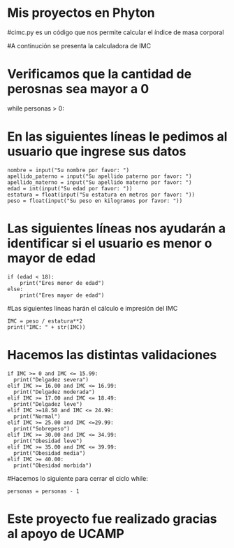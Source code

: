 # Mis proyectos en Phyton

#cimc.py es un código que nos permite calcular el índice de masa corporal

#A continución se presenta la calculadora de IMC

# Verificamos que la cantidad de perosnas sea mayor a 0

while personas > 0:

# En las siguientes líneas le pedimos al usuario que ingrese sus datos
    nombre = input("Su nombre por favor: ")
    apellido_paterno = input("Su apellido paterno por favor: ")
    apellido_materno = input("Su apellido materno por favor: ")
    edad = int(input("Su edad por favor: "))
    estatura = float(input("Su estatura en metros por favor: "))
    peso = float(input("Su peso en kilogramos por favor: "))

# Las siguientes líneas nos ayudarán a identificar si el usuario es menor o mayor de edad
    if (edad < 18):
        print("Eres menor de edad")
    else:
        print("Eres mayor de edad")

#Las siguientes líneas harán el cálculo e impresión del IMC

    IMC = peso / estatura**2
    print("IMC: " + str(IMC))

# Hacemos las distintas validaciones
    if IMC >= 0 and IMC <= 15.99:
      print("Delgadez severa")
    elif IMC >= 16.00 and IMC <= 16.99:
      print("Delgadez moderada")
    elif IMC >= 17.00 and IMC <= 18.49:
      print("Delgadez leve")
    elif IMC >=18.50 and IMC <= 24.99:
      print("Normal")
    elif IMC >= 25.00 and IMC <=29.99:
      print("Sobrepeso")
    elif IMC >= 30.00 and IMC <= 34.99:
      print("Obesidad leve")
    elif IMC >= 35.00 and IMC <= 39.99:
      print("Obesidad media")
    elif IMC >= 40.00:
      print("Obesidad morbida")

#Hacemos lo siguiente para cerrar el ciclo while:

    personas = personas - 1
    
    
# Este proyecto fue realizado gracias al apoyo de UCAMP
